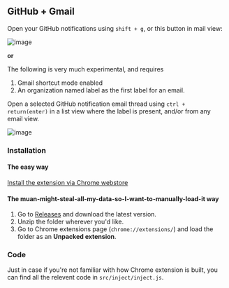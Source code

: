 ## GitHub + Gmail

Open your GitHub notifications using `shift + g`, or this button in mail view:

![image](https://f.cloud.github.com/assets/1153134/1699454/20634378-5f9f-11e3-999c-c0c5e3e96684.png)

**or** 

The following is very much experimental, and requires 

1. Gmail shortcut mode enabled 
2. An organization named label as the first label for an email.

Open a selected GitHub notification email thread using `ctrl + return(enter)` in a list view where the label is present, and/or from any email view.

![image](https://f.cloud.github.com/assets/1153134/1608782/cf8e3000-5514-11e3-9d48-0d7307065c2e.png)

### Installation

#### The easy way

[Install the extension via Chrome webstore](https://chrome.google.com/webstore/detail/github-notification-helpe/gmhijkhbpihfmkmhmcfebmlkaekgmaje)

#### The muan-might-steal-all-my-data-so-I-want-to-manually-load-it way

1. Go to [Releases](https://github.com/muan/github-gmail/releases) and download the latest version.
2. Unzip the folder wherever you'd like.
3. Go to Chrome extensions page (`chrome://extensions/`) and load the folder as an **Unpacked extension**.

### Code

Just in case if you're not familiar with how Chrome extension is built, you can find all the relevent code in `src/inject/inject.js`.
